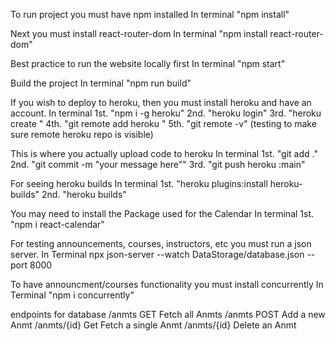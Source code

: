 To run project you must have npm installed
In terminal "npm install"

Next you must install react-router-dom
In terminal "npm install react-router-dom"

Best practice to run the website locally first
In terminal "npm start"

Build the project
In terminal "npm run build"

If you wish to deploy to heroku, then you must install heroku and have an account.
In terminal
1st. "npm i -g heroku"
2nd. "heroku login"
3rd. "heroku create <projectname>"
4th. "git remote add heroku <gitremotelink>"
5th. "git remote -v" (testing to make sure remote heroku repo is visible)

This is where you actually upload code to heroku
In terminal 
1st. "git add ."
2nd. "git commit -m "your message here""
3rd. "git push heroku <yourbranchname>:main"

For seeing heroku builds
In terminal
1st. "heroku plugins:install heroku-builds"
2nd. "heroku builds"

You may need to install the Package used for the Calendar
In terminal 
1st. "npm i react-calendar"

For testing announcements, courses, instructors, etc you must run a json server.
In Terminal
npx json-server --watch DataStorage/database.json --port 8000

To have announcment/courses functionality you must install concurrently
In Terminal
"npm i concurrently"

endpoints for database
/anmts GET Fetch all Anmts
/anmts POST Add a new Anmt
/anmts/{id} Get Fetch a single Anmt
/anmts/{id} Delete an Anmt
